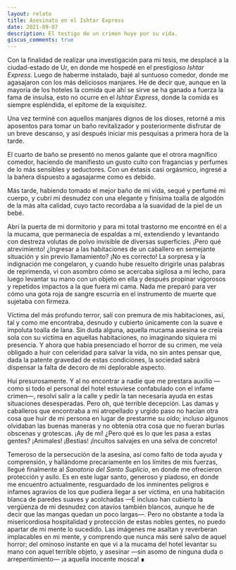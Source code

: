 ```yaml
---
layout: relato
title: Asesinato en el Ishtar Express
date: 2021-09-07
description: El testigo de un crimen huye por su vida.
giscus_comments: true
---
```


Con la finalidad de realizar una investigación para mi tesis, me desplacé a la ciudad-estado de Ur, en donde me hospedé en el prestigioso _Ishtar Express_. Luego de haberme instalado, bajé al suntuoso comedor, donde me agasajaron con los más deliciosos manjares. He de decir que, aunque en la mayoría de los hoteles la comida que ahí se sirve se ha ganado a fuerza la fama de insulsa, esto no ocurre en el _Ishtar Express_, donde la comida es siempre espléndida, el epítome de la exquisitez.

Una vez terminé con aquellos manjares dignos de los dioses, retorné a mis aposentos para tomar un baño revitalizador y posteriormente disfrutar de un breve descanso, y así después iniciar mis pesquisas a primera hora de la tarde.

El cuarto de baño se presentó no menos galante que el otrora magnífico comedor, haciendo de manifiesto un gusto culto con fragancias y perfumes de lo más sensibles y seductores. Con un éxtasis casi orgásmico, ingresé a la bañera dispuesto a agasajarme como es debido.

Más tarde, habiendo tomado el mejor baño de mi vida, sequé y perfumé mi cuerpo, y cubrí mi desnudez con una elegante y finísima toalla de algodón de la más alta calidad, cuyo tacto recordaba a la suavidad de la piel de un bebé. 

Abrí la puerta de mi dormitorio y para mi total trastorno me encontré en él a la mucama, que permanecía de espaldas a mí, extendiendo y levantando con destreza volutas de polvo invisible de diversas superficies. ¡Pero qué atrevimiento! ¿Ingresar a las habitaciones de un caballero en semejante situación y sin previo llamamiento? ¡No es correcto! La sorpresa y la indignación me congelaron, y cuando hube resuelto dirigirle unas palabras de reprimenda, vi con asombro cómo se acercaba sigilosa a mi lecho, para luego levantar su mano con un objeto en ella y después propinar vigorosos y repetidos impactos a la que fuera mi cama. Nada me preparó para ver cómo una gota roja de sangre escurría en el instrumento de muerte que sujetaba con firmeza. 

Víctima del más profundo terror, salí con premura de mis habitaciones, así, tal y como me encontraba, desnudo y cubierto únicamente con la suave e impoluta toalla de lana. Sin duda alguna, aquella mucama asesina se creía sola con su víctima en aquellas habitaciones, no imaginando siquiera mi presencia. Y ahora que había presenciado el horror de su crimen, me veía obligado a huir con celeridad para salvar la vida, no sin antes pensar que, dada la patente gravedad de estas condiciones, la sociedad sabrá dispensar la falta de decoro de mi deplorable aspecto.

Huí presurosamente. Y al no encontrar a nadie que me prestara auxilio —como si todo el personal del hotel estuviese confabulado con el infame crimen—, resolví salir a la calle y pedir la tan necesaria ayuda en estas situaciones desesperadas. Pero oh, qué terrible decepción. Las damas y caballeros que encontraba a mi atropellado y urgido paso no hacían otra cosa que huir de mi persona en lugar de prestarme su oído; incluso algunos olvidaban las buenas maneras y no obtenía otra cosa que no fueran burlas obscenas y grotescas. ¡Ay de mí! ¿Pero qué es lo que les pasa a estas gentes? ¡Animales! ¡Bestias! ¡Incultos salvajes en una selva de concreto!

Temeroso de la persecución de la asesina, así como falto de toda ayuda y comprensión, y hallándome precariamente en los límites de mis fuerzas, llegué finalmente al _Sanatorio del Santo Suplicio_, en donde me ofrecieron protección y asilo. Es en este lugar santo, generoso y piadoso, en donde me encuentro actualmente, resguardado de los inminentes peligros e infames agravios de los que pudiera llegar a ser víctima, en una habitación blanca de paredes suaves y acolchadas —E incluso han cubierto la vergüenza de mi desnudez con atavíos también blancos, aunque he de decir que las mangas quedan un poco largas—. Pero no obstante a toda la misericordiosa hospitalidad y protección de estas nobles gentes, no puedo apartar de mi mente lo sucedido. Las imágenes me asaltan y reverberan implacables en mi mente, y comprendo que nunca más seré salvo de aquel horror; del ominoso instante en que vi a la mucama del hotel levantar su mano con aquel terrible objeto, y asesinar —sin asomo de ninguna duda o arrepentimiento— ¡a aquella inocente mosca! ∎